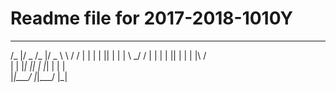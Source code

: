 # Readme file for 2017-2018-1010Y

 __  ___  __  _____     __
 /_ |/ _ \/_ |/ _ \ \   / /
  | | | | || | | | \ \_/ /
  | | | | || | | | |\   /  
  | | |_| || | |_| | | |   
  |_|\___/ |_|\___/  |_|
